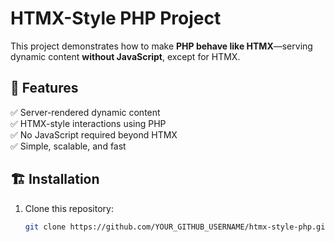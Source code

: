 # HTMX-Style PHP Project

This project demonstrates how to make **PHP behave like HTMX**—serving dynamic content **without JavaScript**, except for HTMX.

## 🚀 Features
✅ Server-rendered dynamic content  
✅ HTMX-style interactions using PHP  
✅ No JavaScript required beyond HTMX  
✅ Simple, scalable, and fast  

## 🏗️ Installation
1. Clone this repository:
   ```bash
   git clone https://github.com/YOUR_GITHUB_USERNAME/htmx-style-php.git